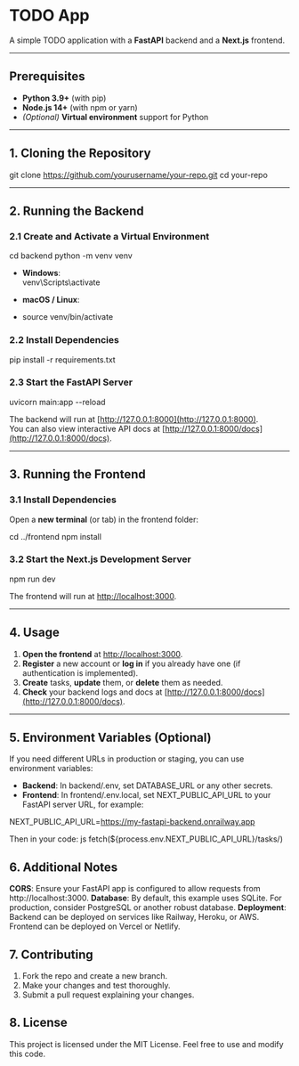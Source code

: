 # **TODO App**

A simple TODO application with a **FastAPI** backend and a **Next.js** frontend.

---

## **Prerequisites**

- **Python 3.9+** (with pip)
- **Node.js 14+** (with npm or yarn)
- *(Optional)* **Virtual environment** support for Python

---

## **1. Cloning the Repository**

git clone https://github.com/yourusername/your-repo.git 
cd your-repo

---

## **2. Running the Backend**

### **2.1 Create and Activate a Virtual Environment**

cd backend python -m venv venv

- **Windows**:  
venv\Scripts\activate

- **macOS / Linux**:
- source venv/bin/activate

### **2.2 Install Dependencies**

pip install -r requirements.txt

### **2.3 Start the FastAPI Server**

uvicorn main:app --reload

The backend will run at [http://127.0.0.1:8000](http://127.0.0.1:8000).  
You can also view interactive API docs at [http://127.0.0.1:8000/docs](http://127.0.0.1:8000/docs).

---

## **3. Running the Frontend**

### **3.1 Install Dependencies**

Open a **new terminal** (or tab) in the frontend folder:

cd ../frontend npm install


### **3.2 Start the Next.js Development Server**

npm run dev


The frontend will run at [http://localhost:3000](http://localhost:3000).

---

## **4. Usage**

1. **Open the frontend** at [http://localhost:3000](http://localhost:3000).  
2. **Register** a new account or **log in** if you already have one (if authentication is implemented).  
3. **Create** tasks, **update** them, or **delete** them as needed.  
4. **Check** your backend logs and docs at [http://127.0.0.1:8000/docs](http://127.0.0.1:8000/docs).

---

## **5. Environment Variables (Optional)**

If you need different URLs in production or staging, you can use environment variables:

- **Backend**: In backend/.env, set DATABASE_URL or any other secrets.  
- **Frontend**: In frontend/.env.local, set NEXT_PUBLIC_API_URL to your FastAPI server URL, for example:

NEXT_PUBLIC_API_URL=https://my-fastapi-backend.onrailway.app


Then in your code:
js
fetch(${process.env.NEXT_PUBLIC_API_URL}/tasks/)

## **6. Additional Notes**

**CORS**: Ensure your FastAPI app is configured to allow requests from http://localhost:3000.
**Database**: By default, this example uses SQLite. For production, consider PostgreSQL or another robust database.
**Deployment**:
Backend can be deployed on services like Railway, Heroku, or AWS.
Frontend can be deployed on Vercel or Netlify.

## **7. Contributing**
1. Fork the repo and create a new branch.
2. Make your changes and test thoroughly.
3. Submit a pull request explaining your changes.

## **8. License**
This project is licensed under the MIT License. Feel free to use and modify this code.

